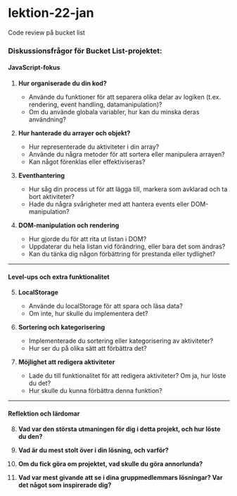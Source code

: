 # lektion-22-jan
Code review på bucket list

### **Diskussionsfrågor för Bucket List-projektet:**

#### **JavaScript-fokus**
1. **Hur organiserade du din kod?**  
   - Använde du funktioner för att separera olika delar av logiken (t.ex. rendering, event handling, datamanipulation)?
   - Om du använde globala variabler, hur kan du minska deras användning?

2. **Hur hanterade du arrayer och objekt?**  
   - Hur representerade du aktiviteter i din array?  
   - Använde du några metoder för att sortera eller manipulera arrayen?  
   - Kan något förenklas eller effektiviseras?  

3. **Eventhantering**  
   - Hur såg din process ut för att lägga till, markera som avklarad och ta bort aktiviteter?  
   - Hade du några svårigheter med att hantera events eller DOM-manipulation?  

4. **DOM-manipulation och rendering**  
   - Hur gjorde du för att rita ut listan i DOM?  
   - Uppdaterar du hela listan vid förändring, eller bara det som ändras?  
   - Kan du tänka dig någon förbättring för prestanda eller tydlighet?  

---

#### **Level-ups och extra funktionalitet**
5. **LocalStorage**  
   - Använde du localStorage för att spara och läsa data?  
   - Om inte, hur skulle du implementera det?  

6. **Sortering och kategorisering**  
   - Implementerade du sortering eller kategorisering av aktiviteter?  
   - Hur ser du på olika sätt att förbättra det?  

7. **Möjlighet att redigera aktiviteter**  
   - Lade du till funktionalitet för att redigera aktiviteter? Om ja, hur löste du det?  
   - Hur skulle du kunna förbättra denna funktion?  

---

#### **Reflektion och lärdomar**
8. **Vad var den största utmaningen för dig i detta projekt, och hur löste du den?**

9. **Vad är du mest stolt över i din lösning, och varför?**

10. **Om du fick göra om projektet, vad skulle du göra annorlunda?**

11. **Vad var mest givande att se i dina gruppmedlemmars lösningar? Var det något som inspirerade dig?**
